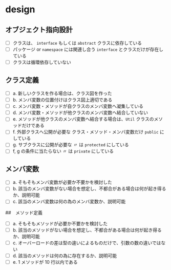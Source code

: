 # design

## オブジェクト指向設計

* [ ] クラスは、 ```interface``` もしくは ```abstract``` クラスに依存している
* [ ] パッケージ or ```namespace``` には関連し合う ```interface``` とクラスだけが存在している
* [ ] クラスは循環依存していない

## クラス定義

* [ ] a. 新しいクラスを作る場合は、クラス図を作った
* [ ] b. メンバ変数の位置付けはクラス図上適切である
* [ ] c. メンバ変数・メソッドが自クラスのメンバ変数へ凝集している
* [ ] d. メンバ変数・メソッドが他クラスのメンバ変数へ結合していない
* [ ] e. メソッドが他クラスのメンバ変数へ結合する場合は、```Util``` クラスのメソッドだけである
* [ ] f. 外部クラスへ公開が必要な クラス・メソッド・メンバ変数だけ ```public``` にしている
* [ ] g. サブクラスに公開が必要な 〃 は ```protected``` にしている
* [ ] f, g の条件に当たらない 〃 は ```private``` にしている

## メンバ変数

* [ ] a. そもそもメンバ変数が必要か不要かを検討した
* [ ] b. 該当のメンバ変数がない場合を想定し、不都合がある場合は何が起き得るか、説明可能
* [ ] c. 該当のメンバ変数は何の為のメンバ変数か、説明可能

##　メソッド定義

* [ ] a. そもそもメソッドが必要か不要かを検討した
* [ ] b. 該当のメソッドがない場合を想定し、不都合がある場合は何が起き得るか、説明可能
* [ ] c. オーバーロードの差は型の違いによるものだけで、引数の数の違いではない
* [ ] d. 該当のメソッドは何の為に存在するか、説明可能
* [ ] e. 1 メソッドが 10 行以内である
